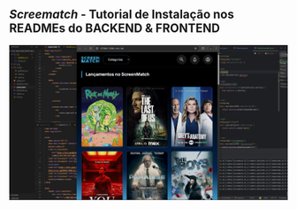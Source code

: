 ## *Screematch* - Tutorial de Instalação nos READMEs do BACKEND & FRONTEND
![Screenmatch](https://raw.githubusercontent.com/MartnsDev/Screenmatch-Web/main/Screenmatch.png)
